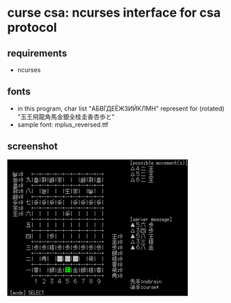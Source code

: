 # curse csa: ncurses interface for csa protocol

## requirements
* ncurses

## fonts
* in this program, char list "АБВГДЕЁЖЗИЙКЛМН" represent for (rotated) "玉王飛龍角馬金銀全桂圭香杏歩と" 
* sample font: mplus_reversed.ttf

## screenshot
![test](https://github.com/uobikiemukot/curse_csa/raw/master/curse.png "optional")
